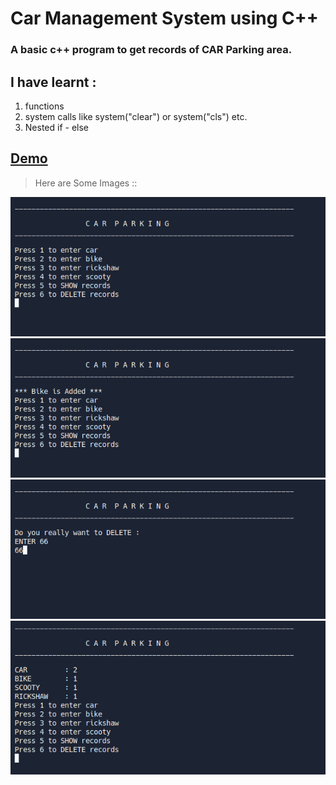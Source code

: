 # Car Management System using C++
### A basic c++ program to get records of CAR Parking area.
## I have learnt :
1. functions
2. system calls like system("clear") or system("cls") etc.
3. Nested if - else

## [Demo](https://replit.com/@abdullah8674/Car-Management-System#main.cpp)
>Here are Some Images ::

![image1](images/image1.png)
![image2](images/image2.png)
![image3](images/image3.png)
![image4](images/image4.png)